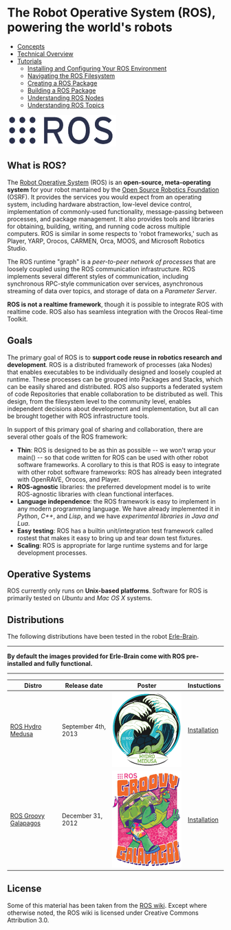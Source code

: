 The Robot Operative System (ROS), powering the world's robots
=========


* [Concepts](ROS-concepts.md)
* [Technical Overview](rostechnicaloverview.md)
* [Tutorials](rostutorials.md)
	* [Installing and Configuring Your ROS Environment](tutorials/rosinstall.md)
	* [Navigating the ROS Filesystem](tutorials/rosnavigating.md)
	* [Creating a ROS Package](tutorials/creating_a_ros_package.md)
	* [Building a ROS Package](tutorials/building_a_ros_package.md)
	* [Understanding ROS Nodes](tutorials/understanding_ros_nodes.md)
	* [Understanding ROS Topics](tutorials/understanding_ros_topics.md)

![](../img/ros/rosorg-nb.png)

What is ROS?
-----
The [Robot Operative System](http://www.ros.org/) (ROS) is an **open-source, meta-operating system** for your robot mantained by the [Open Source Robotics Foundation](http://www.osrfoundation.org/) (OSRF). It provides the services you would expect from an operating system, including hardware abstraction, low-level device control, implementation of commonly-used functionality, message-passing between processes, and package management. It also provides tools and libraries for obtaining, building, writing, and running code across multiple computers. ROS is similar in some respects to 'robot frameworks,' such as Player, YARP, Orocos, CARMEN, Orca, MOOS, and Microsoft Robotics Studio.

The ROS runtime "graph" is a *peer-to-peer network of processes* that are loosely coupled using the ROS communication infrastructure. ROS implements several different styles of communication, including synchronous RPC-style communication over services, asynchronous streaming of data over topics, and storage of data on a *Parameter Server*.

**ROS is not a realtime framework**, though it is possible to integrate ROS with realtime code. ROS also has seamless integration with the Orocos Real-time Toolkit.

Goals
-----
The primary goal of ROS is to **support code reuse in robotics research and development**. ROS is a distributed framework of processes (aka Nodes) that enables executables to be individually designed and loosely coupled at runtime. These processes can be grouped into Packages and Stacks, which can be easily shared and distributed. ROS also supports a federated system of code Repositories that enable collaboration to be distributed as well. This design, from the filesystem level to the community level, enables independent decisions about development and implementation, but all can be brought together with ROS infrastructure tools.

In support of this primary goal of sharing and collaboration, there are several other goals of the ROS framework:

- **Thin**: ROS is designed to be as thin as possible -- we won't wrap your main() -- so that code written for ROS can be used with other robot software frameworks. A corollary to this is that ROS is easy to integrate with other robot software frameworks: ROS has already been integrated with OpenRAVE, Orocos, and Player.
- **ROS-agnostic** libraries: the preferred development model is to write ROS-agnostic libraries with clean functional interfaces.
- **Language independence**: the ROS framework is easy to implement in any modern programming language. We have already implemented it in *Python*, *C++*, and *Lisp*, and we have *experimental libraries in Java and Lua*.
- **Easy testing**: ROS has a builtin unit/integration test framework called rostest that makes it easy to bring up and tear down test fixtures.
- **Scaling**: ROS is appropriate for large runtime systems and for large development processes.

Operative Systems
-------
ROS currently only runs on **Unix-based platforms**. Software for ROS is primarily tested on *Ubuntu* and *Mac OS X* systems.

Distributions
----------
The following distributions have been tested in the robot [Erle-Brain](http://erlerobot.com).

----

**By default the images provided for Erle-Brain come with ROS pre-installed and fully functional.**

----

| Distro | Release date | Poster | Instuctions |
|--------|--------------|--------|-------------|
| [ROS Hydro Medusa](http://wiki.ros.org/hydro) | September 4th, 2013 | ![medusa](../img/ros/hydro.png) | [Installation](http://wiki.ros.org/hydro/Installation/UbuntuARM) |
| [ROS Groovy Galapagos](http://wiki.ros.org/groovy) | December 31, 2012 | ![medusa](../img/ros/galapagos.jpg) | [Installation](http://wiki.ros.org/groovy/Installation/UbuntuARM) |


License
-------
Some of this material has been taken from the [ROS wiki](http://wiki.ros.org/). Except where otherwise noted, the ROS wiki is licensed under Creative Commons Attribution 3.0.
